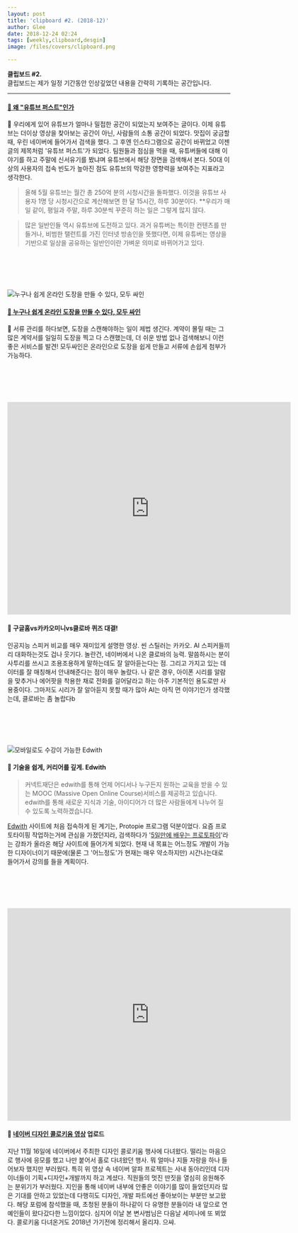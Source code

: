 ```yaml
---
layout: post
title: 'clipboard #2. (2018-12)'
author: Glee
date: 2018-12-24 02:24
tags: [weekly,clipboard,desgin]
image: /files/covers/clipboard.png

---
```


**클립보드 #2.**<br />클립보드는 제가 일정 기간동안 인상깊었던 내용을 간략히 기록하는 공간입니다.

------

#### 

#### [&#128214; 왜 "유튜브 퍼스트"인가](https://medium.com/@zuyoungmin/youtubefirst2018-a3b26fd74eca) 

&#128172; 우리에게 있어 유튜브가 얼마나 밀접한 공간이 되었는지 보여주는 글이다. 이제 유튜브는 더이상 영상을 찾아보는 공간이 아닌, 사람들의 소통 공간이 되었다. 맛집이 궁금할 때, 우린 네이버에 들어가서 검색을 했다. 그 후엔 인스타그램으로 공간이 바뀌었고 이젠 글의 제목처럼 '유튜브 퍼스트'가 되었다. 팀원들과 점심을 먹을 때, 유튜버들에 대해 이야기를 하고 주말에 신서유기를 봤냐며 유튜브에서 해당 장면을 검색해서 본다. 50대 이상의 사용자의 접속 빈도가 높아진 점도 유튜브의 막강한 영향력을 보여주는 지표라고 생각한다.

> 올해 5월 유튜브는 월간 총 250억 분의 시청시간을 돌파했다. 이것을 유튜브 사용자 1명 당 시청시간으로 계산해보면 한 달 15시간, 하루 30분이다. **우리가 매일 같이, 평일과 주말, 하루 30분씩 꾸준히 하는 일은 그렇게 많지 않다.

> 많은 일반인들 역시 유튜브에 도전하고 있다. 과거 유튜버는 특이한 컨텐츠를 만들거나, 비범한 탤런트를 가진 인터넷 방송인을 뜻했다면, 이제 유튜버는 영상을 기반으로 일상을 공유하는 일반인이란 가벼운 의미로 바뀌어가고 있다.

<br /><br /><br /><br />

![누구나 쉽게 온라인 도장을 만들 수 있다, 모두 싸인](https://cdn.modusign.co.kr/assets/image/back/back-main.jpg)

#### [&#128206; 누구나 쉽게 온라인 도장을 만들 수 있다, 모두 싸인](https://www.modusign.co.kr/)

&#128172; 서류 관리를 하다보면, 도장을 스캔해야하는 일이 제법 생긴다. 계약이 몰릴 때는 그 많은 계약서를 일일히 도장을 찍고 다 스캔했는데,  더 쉬운 방법 없나 검색해보니 이런 좋은 서비스를 발견! 모두싸인은 온라인으로 도장을 쉽게 만들고 서류에 손쉽게 첨부가 가능하다. 

<br /><br /><br /><br />

<iframe width="640" height="480" src="https://www.youtube.com/embed/EBfOfylYfu0" frameborder="0" allow="accelerometer; autoplay; encrypted-media; gyroscope; picture-in-picture" allowfullscreen></iframe>

#### &#128206; 구글홈vs카카오미니vs클로바 퀴즈 대결!

인공지능 스피커 비교를 매우 재미있게 설명한 영상. 씬 스틸러는 카카오. AI 스피커들끼리 대화하는것도 겁나 웃기다. 놀란건, 네이버에서 나온 클로바의 능력. 말씀하시는 분이 사투리를 쓰시고 조용조용하게 말하는데도 잘 알아듣는다는 점. 그리고 가지고 있는 데이터를 잘 매칭해서 안내해준다는 점이 매우 놀랐다. 나 같은 경우, 아이폰 시리를 알람을 맞추거나 에어팟을 착용한 채로 전화를 걸어달라고 하는 아주 기본적인 용도로만 사용중이다. 그마저도 시리가 잘 알아듣지 못할 때가 많아 AI는 아직 먼 이야기인가 생각했는데, 클로바는 좀 놀랍다b

<br /><br /><br /><br />

![모바일로도 수강이 가능한 Edwith](https://ssl.pstatic.net/static/connectfdn/edwith/RB.18.12.20.0/images/info/img_mobile.png)

####  &#128206; 기술을 쉽게, 커리어를 깊게. Edwith

> 커넥트재단은 edwith를 통해 언제 어디서나 누구든지 원하는 교육을 받을 수 있는 MOOC (Massive Open Online Course)서비스를 제공하고 있습니다. edwith를 통해 새로운 지식과 기술, 아이디어가 더 많은 사람들에게 나누어 질 수 있도록 노력하겠습니다.

[Edwith](https://www.edwith.org/) 사이트에 처음 접속하게 된 계기는, Protopie 프로그램 덕분이었다. 요즘 프로토타이핑 작업하는거에 관심을 가졌던지라, 검색하다가 '[5일만에 배우는 프로토파이](https://www.edwith.org/cdc_protopie)'라는 강좌가 올라온 해당 사이트에 들어가게 되었다. 현재 내 목표는 어느정도 개발이 가능한 디자이너이기 때문에(물론 그 '어느정도'가 현재는 매우 약소하지만) 시간나는대로 들어가서 강의를 들을 계획이다.

<br /><br /><br /><br />

<iframe src='https://serviceapi.rmcnmv.naver.com/flash/outKeyPlayer.nhn?vid=8CB0EB3D47135C23AE3D19EC4FB64426F302&outKey=V126a4e2d2aea1a4e7e7f7f0cccd89c1657bbd5750121dc2915aa7f0cccd89c1657bb&controlBarMovable=true&jsCallable=true&isAutoPlay=false&skinName=tvcast_white' frameborder='no' scrolling='no' marginwidth='0' marginheight='0' WIDTH='640' HEIGHT='480' allow='autoplay' allowfullscreen></iframe>

####  &#128206; [네이버 디자인 콜로키움 영상](https://tv.naver.com/naverdesign) 업로드

지난 11월 16일에 네이버에서 주최한 디자인 콜로키움 행사에 다녀왔다. 떨리는 마음으로 행사에 응모를 했고 나만 붙어서 홀로 다녀왔던 행사. 뭐 얼마나 지들 자랑을 하나 들어보자 했지만 부러웠다. 특히 위 영상 속 네이버 알파 프로젝트는 사내 동아리인데 디자이너들이 기획+디자인+개발까지 하고 계셨다. 직원들의 멋진 딴짓을 열심히 응원해주는 분위기가 부러웠다. 지인을 통해 네이버 내부에 안좋은 이야기를 많이 들었던지라 많은 기대를 안하고 있었는데 다행히도 디자인, 개발 파트에선 좋아보이는 부분만 보고왔다. 해당 포럼에 참석했을 때, 초청된 분들이 하나같이 다 유명한 분들이라 내 앞으로 연예인들이 왔다갔다한 느낌이었다. 심지어 이날 본 변사범님은 다음날 세미나에 또 뵈었다. 콜로키움 다녀온거도 2018년 가기전에 정리해서 올리쟈. 으쌰.





 